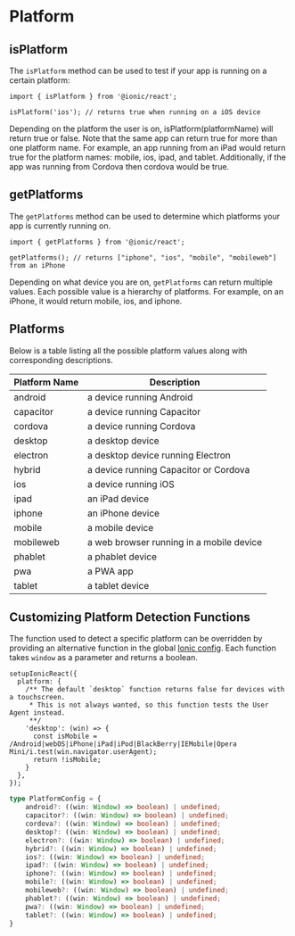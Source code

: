 # Platform

## isPlatform

The `isPlatform` method can be used to test if your app is running on a certain platform:

```tsx
import { isPlatform } from '@ionic/react';

isPlatform('ios'); // returns true when running on a iOS device
```

Depending on the platform the user is on, isPlatform(platformName) will return true or false. Note that the same app can return true for more than one platform name. For example, an app running from an iPad would return true for the platform names: mobile, ios, ipad, and tablet. Additionally, if the app was running from Cordova then cordova would be true.

## getPlatforms

The `getPlatforms` method can be used to determine which platforms your app is currently running on.

```tsx
import { getPlatforms } from '@ionic/react';

getPlatforms(); // returns ["iphone", "ios", "mobile", "mobileweb"] from an iPhone
```

Depending on what device you are on, `getPlatforms` can return multiple values. Each possible value is a hierarchy of platforms. For example, on an iPhone, it would return mobile, ios, and iphone.

## Platforms

Below is a table listing all the possible platform values along with corresponding descriptions.

| Platform Name | Description                              |
| ------------- | ---------------------------------------- |
| android       | a device running Android                 |
| capacitor     | a device running Capacitor               |
| cordova       | a device running Cordova                 |
| desktop       | a desktop device                         |
| electron      | a desktop device running Electron        |
| hybrid        | a device running Capacitor or Cordova    |
| ios           | a device running iOS                     |
| ipad          | an iPad device                           |
| iphone        | an iPhone device                         |
| mobile        | a mobile device                          |
| mobileweb     | a web browser running in a mobile device |
| phablet       | a phablet device                         |
| pwa           | a PWA app                                |
| tablet        | a tablet device                          |

## Customizing Platform Detection Functions

The function used to detect a specific platform can be overridden by providing an alternative function in the global [Ionic config](./config). Each function takes `window` as a parameter and returns a boolean. 

```tsx
setupIonicReact({
  platform: {
    /** The default `desktop` function returns false for devices with a touchscreen. 
     * This is not always wanted, so this function tests the User Agent instead.
     **/
    'desktop': (win) => {
      const isMobile = /Android|webOS|iPhone|iPad|iPod|BlackBerry|IEMobile|Opera Mini/i.test(win.navigator.userAgent);
      return !isMobile;
    }
  },
});
```

```ts
type PlatformConfig = {
    android?: ((win: Window) => boolean) | undefined;
    capacitor?: ((win: Window) => boolean) | undefined;
    cordova?: ((win: Window) => boolean) | undefined;
    desktop?: ((win: Window) => boolean) | undefined;
    electron?: ((win: Window) => boolean) | undefined;
    hybrid?: ((win: Window) => boolean) | undefined;
    ios?: ((win: Window) => boolean) | undefined;
    ipad?: ((win: Window) => boolean) | undefined;
    iphone?: ((win: Window) => boolean) | undefined;
    mobile?: ((win: Window) => boolean) | undefined;
    mobileweb?: ((win: Window) => boolean) | undefined;
    phablet?: ((win: Window) => boolean) | undefined;
    pwa?: ((win: Window) => boolean) | undefined;
    tablet?: ((win: Window) => boolean) | undefined;
}
```
